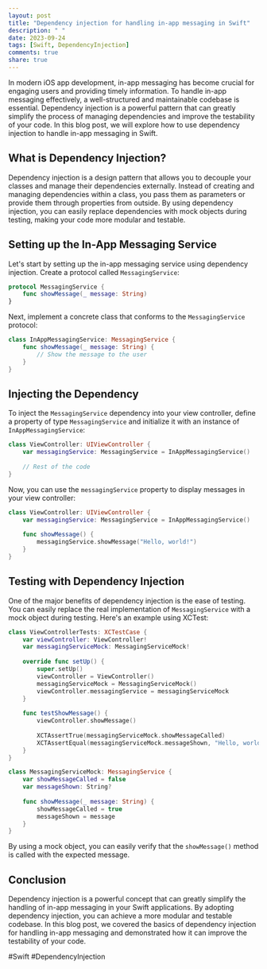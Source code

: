 ```yaml
---
layout: post
title: "Dependency injection for handling in-app messaging in Swift"
description: " "
date: 2023-09-24
tags: [Swift, DependencyInjection]
comments: true
share: true
---
```


In modern iOS app development, in-app messaging has become crucial for engaging users and providing timely information. To handle in-app messaging effectively, a well-structured and maintainable codebase is essential. Dependency injection is a powerful pattern that can greatly simplify the process of managing dependencies and improve the testability of your code. In this blog post, we will explore how to use dependency injection to handle in-app messaging in Swift.

## What is Dependency Injection?

Dependency injection is a design pattern that allows you to decouple your classes and manage their dependencies externally. Instead of creating and managing dependencies within a class, you pass them as parameters or provide them through properties from outside. By using dependency injection, you can easily replace dependencies with mock objects during testing, making your code more modular and testable.

## Setting up the In-App Messaging Service

Let's start by setting up the in-app messaging service using dependency injection. Create a protocol called `MessagingService`:

```swift
protocol MessagingService {
    func showMessage(_ message: String)
}
```

Next, implement a concrete class that conforms to the `MessagingService` protocol:

```swift
class InAppMessagingService: MessagingService {
    func showMessage(_ message: String) {
        // Show the message to the user
    }
}
```

## Injecting the Dependency

To inject the `MessagingService` dependency into your view controller, define a property of type `MessagingService` and initialize it with an instance of `InAppMessagingService`:

```swift
class ViewController: UIViewController {
    var messagingService: MessagingService = InAppMessagingService()
    
    // Rest of the code
}
```

Now, you can use the `messagingService` property to display messages in your view controller:

```swift
class ViewController: UIViewController {
    var messagingService: MessagingService = InAppMessagingService()
    
    func showMessage() {
        messagingService.showMessage("Hello, world!")
    }
}
```

## Testing with Dependency Injection

One of the major benefits of dependency injection is the ease of testing. You can easily replace the real implementation of `MessagingService` with a mock object during testing. Here's an example using XCTest:

```swift
class ViewControllerTests: XCTestCase {
    var viewController: ViewController!
    var messagingServiceMock: MessagingServiceMock!
    
    override func setUp() {
        super.setUp()
        viewController = ViewController()
        messagingServiceMock = MessagingServiceMock()
        viewController.messagingService = messagingServiceMock
    }
    
    func testShowMessage() {
        viewController.showMessage()
        
        XCTAssertTrue(messagingServiceMock.showMessageCalled)
        XCTAssertEqual(messagingServiceMock.messageShown, "Hello, world!")
    }
}

class MessagingServiceMock: MessagingService {
    var showMessageCalled = false
    var messageShown: String?
    
    func showMessage(_ message: String) {
        showMessageCalled = true
        messageShown = message
    }
}
```

By using a mock object, you can easily verify that the `showMessage()` method is called with the expected message.

## Conclusion

Dependency injection is a powerful concept that can greatly simplify the handling of in-app messaging in your Swift applications. By adopting dependency injection, you can achieve a more modular and testable codebase. In this blog post, we covered the basics of dependency injection for handling in-app messaging and demonstrated how it can improve the testability of your code.

#Swift #DependencyInjection